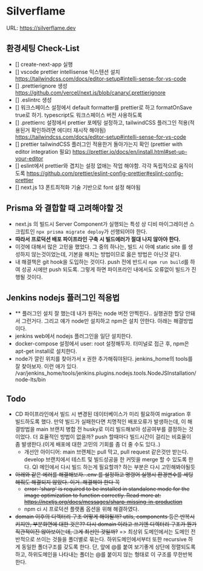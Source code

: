 # Silverflame

URL: https://silverflame.dev

## 환경세팅 Check-List

- [] create-next-app 실행
- [] vscode prettier intellisense 익스텐션 설치 https://tailwindcss.com/docs/editor-setup#intelli-sense-for-vs-code
- [] .prettierignore 생성 https://github.com/vercel/next.js/blob/canary/.prettierignore
- [] .eslintrc 생성
- [] 워크스페이스 설정에서 default formatter를 prettier로 하고 formatOnSave true로 하기. typescript도 워크스페이스 버전 사용하도록
- [] .prettierrc 설정에서 prettier 포메팅 설정하고, tailwindCSS 플러그인 적용(적용된거 확인하려면 에디터 재시작 해야됨) https://tailwindcss.com/docs/editor-setup#intelli-sense-for-vs-code
- [] prettier tailwindCSS 플러그인 적용한거 돌아가는지 확인 (prettier with editor integration 필요) https://prettier.io/docs/en/install.html#set-up-your-editor
- [] eslint에서 prettier와 겹치는 설정 없애는 작업 해야함. 각각 독립적으로 움직이도록 https://github.com/prettier/eslint-config-prettier#eslint-config-prettier
- [] next.js 13 폰트최적화 기술 기반으로 font 설정 해야됨

## Prisma 와 결합할 때 고려해야할 것

- next.js 의 빌드시 Server Component가 실행되는 특성 상 디비 마이그레이션 스크립트인 `npx prisma migrate deploy`가 선행되어야 한다.
- **따라서 프로덕션 배포 파이프라인 구축 시 빌드에러가 절대 나지 않아야 한다.**
- 이것에 대해서 많은 고민을 했었다. 그 중의 하나는, 빌드 시 아예 static site 를 생성하지 않는것이었는데, 기본을 해치는 방법이므로 옳은 방법은 아닌것 같다.
- 내 해결책은 git hook을 도입하는 것이다. push 전에 반드시 `npm run build`를 하여 성공 시에만 push 되도록. 그렇게 하면 파이프라인 내에서도 오류없이 빌드가 진행될 것이다.

## Jenkins nodejs 플러그인 적용법

- \*\* 플러그인 설치 잘 했는데 내가 원하는 node 버전 안찍힌다.. 실행권한 할당 안돼서 그런거다. 그리고 얘가 node만 설치하고 npm은 설치 안한다. 아래는 해결방법이다.
- jenkins web에서 nodejs 플러그인을 일단 설치한다.
- docker-compose 설정에서 user: root 설정해두자. 터미널로 접근 후, npm은 apt-get install로 설치한다.
- node가 깔린 위치를 찾아가서 x 권한 추가해줘야된다. jenkins_home의 tools를 잘 찾아보자. 이런 애가 있다. /var/jenkins_home/tools/jenkins.plugins.nodejs.tools.NodeJSInstallation/node-lts/bin

## Todo

- CD 파이프라인에서 빌드 시 변경된 데이터베이스가 미리 필요하여 migration 후 빌드하도록 했다. 만약 빌드가 실패한다면 치명적인 배포오류가 발생하는데, 이 해결방법을 main 브랜치 병합 전 husky로 미리 빌드해보아 성공여부를 결정하는 것이었다. 더 효율적인 방법이 없을까? push 할때마다 빌드시간이 걸리는 비효율이 좀 발생한다.(이게 배포에 대한 고민의 기회를 좀 더 줄 수도 있다..)
  - 개선안 아이디어: main 브랜체는 pull 막고, pull request 같은것만 받는다. develop 브랜치에서 테스트 및 빌드성공을 한 커밋을 merge 할 수 있도록 한다. Q) 메인에서 다시 빌드 하는게 필요할까? 하는 부분은 다시 고민해봐야될듯
- ~~아래와 같은 에러를 해결해보자. .env 를 설정하고 명령어 실행시 환경변수를 세팅해줘도 해결되지 않았다. 이거..해결해야 한다 꼭~~
  - ~~error: 'sharp' is required to be installed in standalone mode for the image optimization to function correctly. Read more at: https://nextjs.org/docs/messages/sharp-missing-in-production~~
  - npm ci 시 프로덕션 플랫폼 옵션을 위해 해결하였다.
- ~~domain 이후의 디렉터리 구조 어떻게 해야될까? utils, components 등은 반복시키지만, 부분화면에 대한 것은?? 다시 domain 이라고 쓰기엔 디렉터리 구조가 뭔가 직관적이진 않아보이는데, 그게 최선인 것일까?~~ => 최상위 도메인에서는 도메인 전반적으로 쓰이는 것들을 폴더별로 묶는다. 하위도메인에서부터 또한 recursive 하게 동일한 폴더구조를 갖도록 한다. 단, 앞에 @를 붙여 보기좋게 상단에 정렬되도록 하고, 하위도메인을 나타내는 폴더는 @를 붙이지 않는 형태로 이 구조를 무한반복한다.
